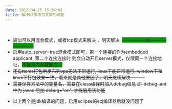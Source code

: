 ```yaml
---
date: 2012-04-25 15:34:01
title: 解决h2多项目共享的问题
---
```



<p>
	<br />
</p>
<ul>
	<li>
		貌似可以用混合模式，或者tcp模式来解决 ，明天解决. <span style="background-color:#009900;"> -----------ok------------------</span> 
	</li>
	<li>
		启用auto_server=true混合模式即可，第一个连接的作为embedded applicant, 第二个连接连接时 则会自动开启server模式，仅限同一个连接地址，<span style="background-color:#009900;">不能为内存数据库。</span> 
	</li>
	<li>
		<s>还有ttcms打包后发布到vps无法正常运行, linux下能正常运行, window下和linux下打包效果一致，看来就是其他原因了，明天继续解决</s><s>-------</s> 
	</li>
	<li>
		<s>需要保存方法中的变量名，需要在class编译时加入debug信息 即-debug ,ant中为 javac 后加 debug="on", 才能启用该功能</s> 
	</li>
	<li>
		<p>以上两个是jdk编译的问题，启用eclipse的ecj编译器后就没问题了</p> 
	</li>
</ul>
<p>
	<br />
</p>